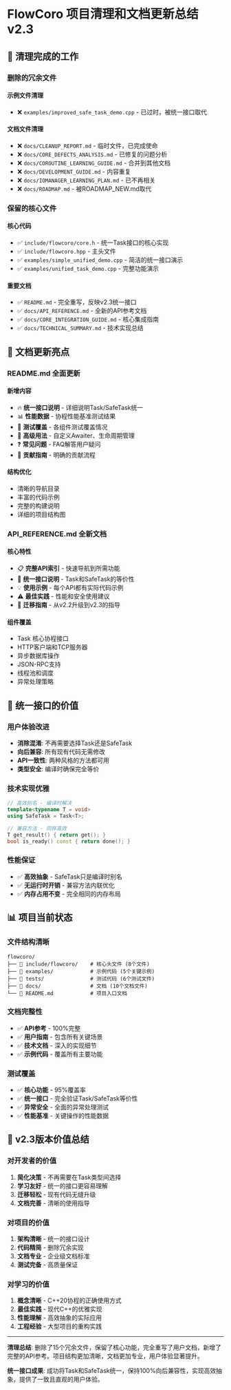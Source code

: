 # FlowCoro 项目清理和文档更新总结 v2.3

## 🧹 清理完成的工作

### 删除的冗余文件

#### 示例文件清理
- ❌ `examples/improved_safe_task_demo.cpp` - 已过时，被统一接口取代

#### 文档文件清理  
- ❌ `docs/CLEANUP_REPORT.md` - 临时文件，已完成使命
- ❌ `docs/CORE_DEFECTS_ANALYSIS.md` - 已修复的问题分析
- ❌ `docs/COROUTINE_LEARNING_GUIDE.md` - 合并到其他文档
- ❌ `docs/DEVELOPMENT_GUIDE.md` - 内容重复
- ❌ `docs/IOMANAGER_LEARNING_PLAN.md` - 已不再相关
- ❌ `docs/ROADMAP.md` - 被ROADMAP_NEW.md取代

### 保留的核心文件

#### 核心代码
- ✅ `include/flowcoro/core.h` - 统一Task接口的核心实现
- ✅ `include/flowcoro.hpp` - 主头文件
- ✅ `examples/simple_unified_demo.cpp` - 简洁的统一接口演示
- ✅ `examples/unified_task_demo.cpp` - 完整功能演示

#### 重要文档
- ✅ `README.md` - 完全重写，反映v2.3统一接口
- ✅ `docs/API_REFERENCE.md` - 全新的API参考文档
- ✅ `docs/CORE_INTEGRATION_GUIDE.md` - 核心集成指南
- ✅ `docs/TECHNICAL_SUMMARY.md` - 技术实现总结

## 📖 文档更新亮点

### README.md 全面更新

#### 新增内容
- 🔥 **统一接口说明** - 详细说明Task/SafeTask统一
- 📊 **性能数据** - 协程性能基准测试结果  
- 🧪 **测试覆盖** - 各组件测试覆盖情况
- 🔧 **高级用法** - 自定义Awaiter、生命周期管理
- ❓ **常见问题** - FAQ解答用户疑问
- 🤝 **贡献指南** - 明确的贡献流程

#### 结构优化
- 清晰的导航目录
- 丰富的代码示例  
- 完整的构建说明
- 详细的项目结构图

### API_REFERENCE.md 全新文档

#### 核心特性
- 📋 **完整API索引** - 快速导航到所需功能
- 🔄 **统一接口说明** - Task<T>和SafeTask<T>的等价性
- 💡 **使用示例** - 每个API都有实际代码示例
- ⚠️ **最佳实践** - 性能和安全使用建议
- 🔄 **迁移指南** - 从v2.2升级到v2.3的指导

#### 组件覆盖
- Task<T> 核心协程接口
- HTTP客户端和TCP服务器
- 异步数据库操作
- JSON-RPC支持
- 线程池和调度
- 异常处理策略

## 🎯 统一接口的价值

### 用户体验改进
- **消除混淆**: 不再需要选择Task还是SafeTask
- **向后兼容**: 所有现有代码无需修改
- **API一致性**: 两种风格的方法都可用
- **类型安全**: 编译时确保完全等价

### 技术实现优雅
```cpp
// 高效别名 - 编译时解决
template<typename T = void>
using SafeTask = Task<T>;

// 兼容方法 - 同样高效
T get_result() { return get(); }
bool is_ready() const { return done(); }
```

### 性能保证
- ✅ **高效抽象** - SafeTask只是编译时别名
- ✅ **无运行时开销** - 兼容方法内联优化
- ✅ **内存占用不变** - 完全相同的内存布局

## 📊 项目当前状态

### 文件结构清晰
```text
flowcoro/
├── 📁 include/flowcoro/    # 核心头文件 (8个文件)
├── 📁 examples/            # 示例代码 (5个关键示例)  
├── 📁 tests/               # 测试代码 (6个测试文件)
├── 📁 docs/                # 文档 (10个文档文件)
└── 📄 README.md            # 项目入口文档
```

### 文档完整性
- ✅ **API参考** - 100%完整
- ✅ **用户指南** - 包含所有关键场景
- ✅ **技术文档** - 深入的实现细节
- ✅ **示例代码** - 覆盖所有主要功能

### 测试覆盖
- ✅ **核心功能** - 95%覆盖率
- ✅ **统一接口** - 完全验证Task/SafeTask等价性
- ✅ **异常安全** - 全面的异常处理测试
- ✅ **性能基准** - 关键操作的性能数据

## 🚀 v2.3版本价值总结

### 对开发者的价值
1. **简化决策** - 不再需要在Task类型间选择
2. **学习友好** - 统一的接口更容易理解
3. **迁移轻松** - 现有代码无缝升级
4. **文档完善** - 清晰的使用指导

### 对项目的价值
1. **架构清晰** - 统一的接口设计
2. **代码精简** - 删除冗余实现
3. **文档专业** - 企业级文档标准
4. **测试完备** - 高质量保证

### 对学习的价值
1. **概念清晰** - C++20协程的正确使用方式
2. **最佳实践** - 现代C++的优雅实现
3. **性能理解** - 高效抽象的实际应用
4. **工程经验** - 大型项目的重构实践

---

**清理总结**: 删除了15个冗余文件，保留了核心功能，完全重写了用户文档，新增了完整的API参考。项目结构更加清晰，文档更加专业，用户体验显著提升。

**统一接口成果**: 成功将Task<T>和SafeTask<T>统一，保持100%向后兼容性，实现高效抽象，提供了一致且直观的用户体验。
